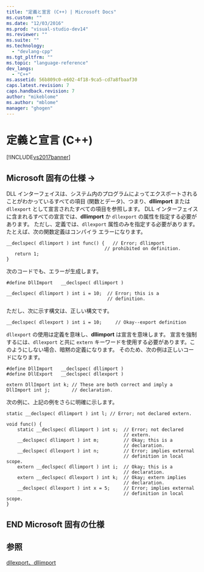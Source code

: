 ```yaml
---
title: "定義と宣言 (C++) | Microsoft Docs"
ms.custom: ""
ms.date: "12/03/2016"
ms.prod: "visual-studio-dev14"
ms.reviewer: ""
ms.suite: ""
ms.technology: 
  - "devlang-cpp"
ms.tgt_pltfrm: ""
ms.topic: "language-reference"
dev_langs: 
  - "C++"
ms.assetid: 56b809c0-e602-4f18-9ca5-cd7a8fbaaf30
caps.latest.revision: 7
caps.handback.revision: 7
author: "mikeblome"
ms.author: "mblome"
manager: "ghogen"
---
```

# 定義と宣言 (C++)
[!INCLUDE[vs2017banner](../assembler/inline/includes/vs2017banner.md)]

## Microsoft 固有の仕様 →  
 DLL インターフェイスは、システム内のプログラムによってエクスポートされることがわかっているすべての項目 \(関数とデータ\)、つまり、**dllimport** または `dllexport` として宣言されたすべての項目を参照します。  DLL インターフェイスに含まれるすべての宣言では、**dllimport** か `dllexport` の属性を指定する必要があります。  ただし、定義では、`dllexport` 属性のみを指定する必要があります。  たとえば、次の関数定義はコンパイラ エラーになります。  
  
```  
__declspec( dllimport ) int func() {   // Error; dllimport  
                                    // prohibited on definition.  
   return 1;  
}  
```  
  
 次のコードでも、エラーが生成します。  
  
```  
#define DllImport   __declspec( dllimport )  
  
__declspec( dllimport ) int i = 10;  // Error; this is a  
                                     // definition.  
```  
  
 ただし、次に示す構文は、正しい構文です。  
  
```  
__declspec( dllexport ) int i = 10;     // Okay--export definition  
```  
  
 `dllexport` の使用は定義を意味し、**dllimport** は宣言を意味します。  宣言を強制するには、`dllexport` と共に `extern` キーワードを使用する必要があります。このようにしない場合、暗黙の定義になります。  そのため、次の例は正しいコードになります。  
  
```  
#define DllImport   __declspec( dllimport )  
#define DllExport   __declspec( dllexport )  
  
extern DllImport int k; // These are both correct and imply a  
DllImport int j;        // declaration.  
```  
  
 次の例に、上記の例をさらに明確に示します。  
  
```  
static __declspec( dllimport ) int l; // Error; not declared extern.  
  
void func() {  
    static __declspec( dllimport ) int s;  // Error; not declared  
                                           // extern.  
    __declspec( dllimport ) int m;         // Okay; this is a   
                                           // declaration.  
    __declspec( dllexport ) int n;         // Error; implies external  
                                           // definition in local scope.  
    extern __declspec( dllimport ) int i;  // Okay; this is a  
                                           // declaration.  
    extern __declspec( dllexport ) int k;  // Okay; extern implies  
                                           // declaration.  
    __declspec( dllexport ) int x = 5;     // Error; implies external  
                                           // definition in local scope.  
}  
```  
  
## END Microsoft 固有の仕様  
  
## 参照  
 [dllexport、dllimport](../cpp/dllexport-dllimport.md)